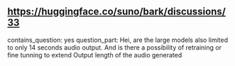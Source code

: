 ## https://huggingface.co/suno/bark/discussions/33

contains_question: yes
question_part: Hei, are the large models also limited to only 14 seconds audio output. And is there a possibility of retraining or fine tunning to extend Output length of the audio generated